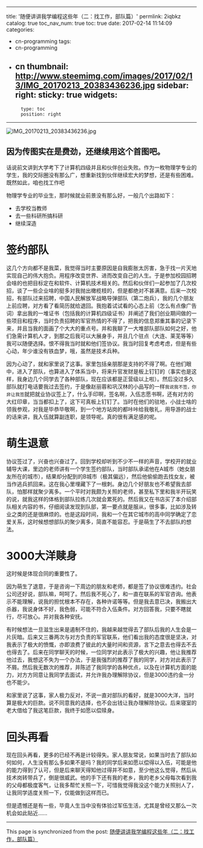 
---
title: '随便讲讲我学编程这些年（二：找工作，部队篇）'
permlink: 2iqbkz
catalog: true
toc_nav_num: true
toc: true
date: 2017-02-14 11:14:09
categories:
- cn-programming
tags:
- cn-programming
- cn
thumbnail: http://www.steemimg.com/images/2017/02/13/IMG_20170213_20383436236.jpg
sidebar:
    right:
        sticky: true
widgets:
    -
        type: toc
        position: right
---


![IMG_20170213_20383436236.jpg](http://www.steemimg.com/images/2017/02/13/IMG_20170213_20383436236.jpg)

因为传图实在是费劲，还继续用这个首图吧。
-----

话说前文讲到大学考下了计算机四级并且和伙伴创业失败。作为一枚物理学专业的学生，我的交际圈没有那么广，想重新找到伙伴继续宏大的梦想，还是有些困难。既然如此，咱也找工作吧



物理学专业的毕业生，那时候就业前景没有那么好，一般几个出路如下：
* 去学校当教师
* 去一些科研所搞科研
* 继续深造

# 签约部队

这几个方向都不是我菜，我觉得当时主要原因是自我膨胀太厉害，急于找一片天地实现自己的伟大抱负。用程序改变世界、进而改变自己的人生。于是参加校园招聘会啥的也把目标定在和软件、计算机技术相关的。然后和伙伴们一起参加了几次校招，谈了一些企业啥的挺多对我抛出橄榄枝的，但是都绝对不甚满意。后来一次校招，有部队过来招聘，中国人民解放军战略导弹部队（第二炮兵），我的几个朋友上前应聘，对方看了看简历就给退回。我抱着试试看的心态上前（怎么有点像广告词）拿出我的一堆证书（包括我的计算机四级证书）并阐述了我们创业期间做的一些项目和程序，当时负责招聘的军官热情的不得了，把我的信息郑重其事的记录下来，并且当我的面画了个大大的重点号。并和我聊了一大堆部队部队如何之好，他们急需计算机人才，到那之后我可以大展身手，并且几个驻点（大连、莱芜等等）我可以随便选择。恨不得我当时就和他们签协议。我当时回复考虑考虑，但是有些心动，年少谁没有铁血梦，哦，虽然是技术兵种。

因为心动了，就和家里说了这事。家里包括亲朋那是支持的不得了啊。在他们眼中，进入了部队，也算进入了体系当中，将来升官发财是板上钉钉的（事实也是这样，我身边几个同学去了各种部队，现在应该都是正营级以上啦）。然后没过多久部队就打电话要我过去签约，于是像赵丽蓉和巩汉林的小品写的一样`我说我不签，你非让我签`就把就业协议签上了，什么手印啊，签名啊，入伍志愿书啊，还有对方的大红印章，当当都扣上了，这下可真板上钉钉了。当时在他们的驻地，小战士啥的领我参观，对我是毕恭毕敬啊，到一个地方站岗的都咔咔给我敬礼，用导游的战士的话来讲，我入伍就算副连职，是领导呢。真的很有满足感的呢。

# 萌生退意

协议签过了，兴奋也兴奋过了。回到学校却听到不少不一样的声音，学校开的就业辅导大课，里边的老师讲有一个学生签约部队，当时部队承诺他在A城市（她女朋友所在的城市），结果却分配到的B城市（极其偏远），然后他偷偷跑去找女友，被当作逃兵抓回来。这在我心里埋藏下了一根刺。身边几个好朋友也不希望我去部队，怕那样就聚少离多。一个平时对我颇为关照的老师，甚至私下里和我半开玩笑的说，就我这样的体格到部队拉练几次就会累死的。然后我又在书店买了本介绍部队相关内容的书，仔细阅读发现到队部，第一要点就是服从，很多事，比如涉及转业之类的还是很麻烦的。也是这段时间，我和一个在其它城市的高中同学确定了恋爱关系，这时候想想部队的聚少离多，简直不能容忍。于是萌生了不去部队的想法。

# 3000大洋赎身

这时候是体现合同的重要性了。

因为萌生了退意，于是咨询一下周边的朋友和老师，都是签了协议很难违约。社会公司还好说，部队嘛，呵呵了。然后我不死心了，和一直在联系的军官咨询。他表示不能理解，说我的担忧根本不存在，各种许诺等等。但是我去意已决，我搬出大杀器，我说身体不好，我色弱，可能不符合入伍条件。对方回答我，只要不瞎就行，尽可放心。并对我各种安抚。

有时候想法一旦滋生出来是遏制不住的，我越来越觉得去了部队后我的人生会是一片灰暗。后来又三番两次与对方负责的军官联系，他们看出我的态度很是坚决，对我表示了极大的愤慨，亦即浪费了彼此的大量时间和资源，言下之意去也得去不去也得去了。后来在同学聊天的时候，一位同学对此表示了极大的兴趣，他让我推荐他过去，我想这不失为一个办法，于是我强烈的推荐了我的同学，对方对此表示了不屑。然后我无数次的推荐，并陈述了我同学的各种优点，以及在计算机方面的能力，对方方同意让我同学去面试，并允许我办理解除协议，但是3000违约金一分也不能少。

和家里说了这事，家人极力反对，不说一直对部队的看好，就是3000大洋，当时算是极大的巨款。说不同意我的选择，也不会出钱让我办理解除协议。后来寝室的老大借给了我这笔巨款，我终于如愿以偿赎身。

# 回头再看

现在回头再看，更多的已经不再是计较得失。家人朋友常说，如果当时去了部队如何如何，人生没有那么多如果不是吗？我的同学后来如愿以偿得以入伍，可能是他的能力得到了认可，但是后来聊天得知他过得并不如意，至少他这么觉得，然后从技术岗转带兵了，倒是很威武。他的手下还有我的老乡，我的老乡父母每次看到我的父母都极度客气，让我多帮忙关照一下，可惜我觉得我没这个能力关照别人了，让我同学适度关照一下，仅能做到这样而已。

但是遗憾还是有一些，毕竟人生当中没有体验过军伍生活，尤其是曾经又那么一次机会如此贴近......

- - -

This page is synchronized from the post: [随便讲讲我学编程这些年（二：找工作，部队篇）](https://steemit.com/@oflyhigh/2iqbkz)
